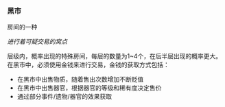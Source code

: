 ### 黑市

房间的一种

*进行着可疑交易的窝点*

层级内，概率出现的特殊房间，每层的数量为1~4个，在后半层出现的概率更大。 在黑市中，必须使用金钱来进行交易，金钱的获取方式包括：

- 在黑市中出售物质，随着售出次数增加不断贬值
- 在黑市中出售器官，根据器官的等级和稀有度决定售价
- 通过部分事件/遗物/器官的效果获取